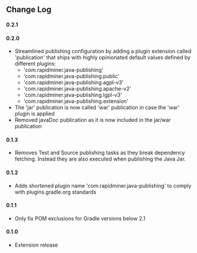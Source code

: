 ## Change Log

#### 0.2.1

#### 0.2.0
* Streamlined publishing configuration by adding a plugin extension called 'publication' that ships with highly opinionated 
  default values defined by different plugins:
    * 'com.rapidminer.java-publishing'
    * 'com.rapidminer.java-publishing.public' 
    * 'com.rapidminer.java-publishing.agpl-v3'
    * 'com.rapidminer.java-publishing.apache-v2'
    * 'com.rapidminer.java-publishing.lgpl-v3'
    * 'com.rapidminer.java-publishing.extension'
* The 'jar' publication is now called 'war' publication in case the 'war' plugin is applied
* Removed javaDoc publication as it is now included in the jar/war publication

#### 0.1.3
* Removes Test and Source publishing tasks as they break dependency fetching. Instead they are also executed when publishing the Java Jar.

#### 0.1.2
* Adds shortened plugin name 'com.rapidminer.java-publishing' to comply with plugins.gradle.org standards

#### 0.1.1
* Only fix POM exclusions for Gradle versions below 2.1

#### 0.1.0 
* Extension release






